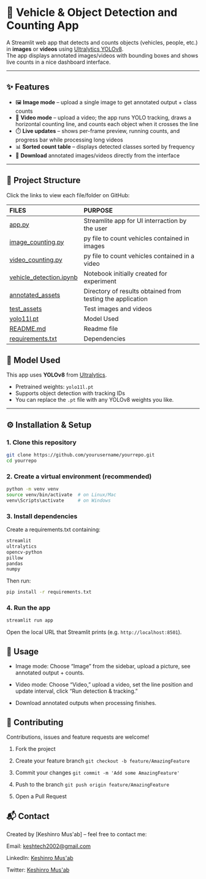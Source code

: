 # 🚗 Vehicle & Object Detection and Counting App

A Streamlit web app that detects and counts objects (vehicles, people, etc.) in **images** or **videos** using [Ultralytics YOLOv8](https://github.com/ultralytics/ultralytics).  
The app displays annotated images/videos with bounding boxes and shows live counts in a nice dashboard interface.

---

## ✨ Features

- 🖼️ **Image mode** – upload a single image to get annotated output + class counts  
- 🎥 **Video mode** – upload a video; the app runs YOLO tracking, draws a horizontal counting line, and counts each object when it crosses the line  
- ⏱️ **Live updates** – shows per-frame preview, running counts, and progress bar while processing long videos  
- 📊 **Sorted count table** – displays detected classes sorted by frequency  
- 💾 **Download** annotated images/videos directly from the interface  

---

## 📂 Project Structure

Click the links to view each file/folder on GitHub:

| FILES | PURPOSE |
| :--- | :----- |
| [app.py](./app.py) | Streamlite app for UI interraction by the user|
| [image_counting.py](./image_counting.py) | py file to count vehicles contained in images |
| [video_counting.py](./video_counting.py) | py file to count vehicles contained in a video|
| [vehicle_detection.ipynb](./vehicle_detection.ipynb) | Notebook initially created for experiment |
| [annotated_assets](./annotated_assets/) | Directory of results obtained from testing the application |
| [test_assets](./test_assets/) | Test images and videos |
| [yolo11l.pt](./yolo11l.pt) | Model Used |
| [README.md](./README.md) | Readme file |
| [requirements.txt](./requirements.txt) | Dependencies |

## 🤖 Model Used

This app uses **YOLOv8** from [Ultralytics](https://github.com/ultralytics/ultralytics).  
- Pretrained weights: `yolo11l.pt`  
- Supports object detection with tracking IDs  
- You can replace the `.pt` file with any YOLOv8 weights you like.

---

## ⚙️ Installation & Setup

### 1. Clone this repository

```bash
git clone https://github.com/yourusername/yourrepo.git
cd yourrepo
```

### 2. Create a virtual environment (recommended)

```bash
python -m venv venv
source venv/bin/activate  # on Linux/Mac
venv\Scripts\activate     # on Windows
```

### 3. Install dependencies

Create a requirements.txt containing:
```bash
streamlit
ultralytics
opencv-python
pillow
pandas
numpy
```

Then run:
```bash
pip install -r requirements.txt
```

### 4. Run the app

```bash
streamlit run app
```
Open the local URL that Streamlit prints (e.g. ```http://localhost:8501```).

## 📸 Usage

- Image mode: Choose “Image” from the sidebar, upload a picture, see annotated output + counts.

- Video mode: Choose “Video,” upload a video, set the line position and update interval, click “Run detection & tracking.”

- Download annotated outputs when processing finishes.

## 🤝 Contributing

Contributions, issues and feature requests are welcome!

1. Fork the project

2. Create your feature branch ```git checkout -b feature/AmazingFeature```

3. Commit your changes ```git commit -m 'Add some AmazingFeature'```

4. Push to the branch ```git push origin feature/AmazingFeature```

5. Open a Pull Request


## 📬 Contact

Created by [Keshinro Mus'ab] – feel free to contact me:

Email: [keshtech2002@gmail.com](keshtech2002@gmail.com)

LinkedIn: [Keshinro Mus'ab](https://www.linkedin.com/in/keshinro-musab/)

Twitter: [Keshinro Mus'ab](https://x.com/MusKhayr)


